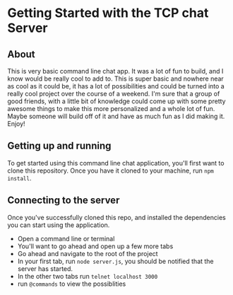 # Getting Started with the TCP chat Server

## About

This is very basic command line chat app. It was a lot of fun to build, and I know would be really cool to add to. This is super basic and  nowhere near as cool as it could be, it has a lot of possibilities and could be turned into a really cool project over the course of a weekend. I'm sure that a group of good friends, with a little bit of knowledge could come up with some pretty awesome things to make this more personalized and a whole lot of fun. Maybe someone will build off of it and have as much fun as I did making it. Enjoy!

## Getting up and running

To get started using this command line chat application, you'll first want to clone this repository. Once you have it cloned to your machine, run `npm install`.

## Connecting to the server

Once you've successfully cloned this repo, and installed the dependencies you can start using the application.

* Open a command line or terminal
* You'll want to go ahead and open up a few more tabs
* Go ahead and navigate to the root of the project
* In your first tab, run `node server.js`, you should be notified that the server has started.
* In the other two tabs run `telnet localhost 3000`
* run `@commands` to view the possiblities
